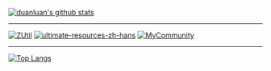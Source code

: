 [![duanluan's github stats](https://github-readme-stats-duanluan.vercel.app/api?username=duanluan&count_private=true&show_icons=true&theme=buefy)](https://github.com/duanluan)

---

[![ZUtil](https://github-readme-stats-duanluan.vercel.app/api/pin/?username=duanluan&repo=ZUtil&theme=swift)](https://github.com/duanluan/ZUtil)
[![ultimate-resources-zh-hans](https://github-readme-stats-duanluan.vercel.app/api/pin/?username=duanluan&repo=ultimate-resources-zh-hans&theme=swift)](https://github.com/duanluan/ultimate-resources-zh-hans)
[![MyCommunity](https://github-readme-stats-duanluan.vercel.app/api/pin/?username=csa-f&repo=MyCommunity&theme=swift)](https://github.com/csa-f/MyCommunity)

---

[![Top Langs](https://github-readme-stats-duanluan.vercel.app/api/top-langs/?username=duanluan&layout=compact)](https://github.com/duanluan)

<!--
**duanluan/duanluan** is a ✨ _special_ ✨ repository because its `README.md` (this file) appears on your GitHub profile.

Here are some ideas to get you started:

- 🔭 I’m currently working on ...
- 🌱 I’m currently learning ...
- 👯 I’m looking to collaborate on ...
- 🤔 I’m looking for help with ...
- 💬 Ask me about ...
- 📫 How to reach me: ...
- 😄 Pronouns: ...
- ⚡ Fun fact: ...
-->
